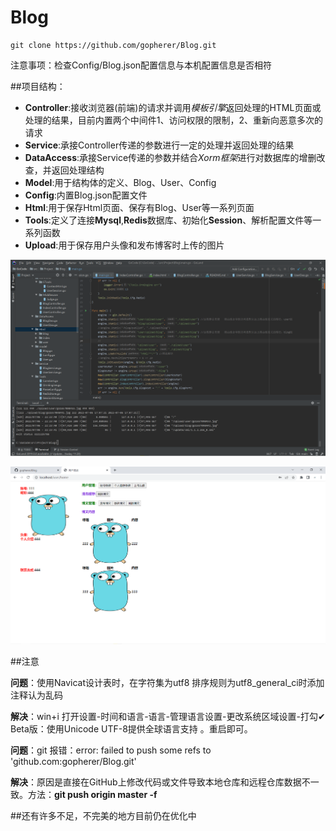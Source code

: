 # Blog 

```
git clone https://github.com/gopherer/Blog.git
```
注意事项：检查Config/Blog.json配置信息与本机配置信息是否相符

##项目结构：

- **Controller**:接收浏览器(前端)的请求并调用*模板引擎*返回处理的HTML页面或处理的结果，目前内置两个中间件1、访问权限的限制，2、重新向恶意多次的请求
- **Service**:承接Controller传递的参数进行一定的处理并返回处理的结果
- **DataAccess**:承接Service传递的参数并结合*Xorm框架*进行对数据库的增删改查，并返回处理结构
- **Model**:用于结构体的定义、Blog、User、Config
- **Config**:内置Blog.json配置文件
- **Html**:用于保存Html页面、保存有Blog、User等一系列页面
- **Tools**:定义了连接**Mysql**,**Redis**数据库、初始化**Session**、解析配置文件等一系列函数
- **Upload**:用于保存用户头像和发布博客时上传的图片


![image ](https://github.com/gopherer/Blog/blob/main/MDPhoto/code.png)

![image ](https://github.com/gopherer/Blog/blob/main/MDPhoto/home.png)

##注意

**问题**：使用Navicat设计表时，在字符集为utf8 排序规则为utf8_general_ci时添加注释认为乱码 

**解决**：win+i 打开设置-时间和语言-语言-管理语言设置-更改系统区域设置-打勾✔ Beta版：使用Unicode UTF-8提供全球语言支持 。重启即可。

**问题**：git 报错：error: failed to push some refs to 'github.com:gopherer/Blog.git' 

**解决**：原因是直接在GitHub上修改代码或文件导致本地仓库和远程仓库数据不一致。方法：**git push origin master -f**

##还有许多不足，不完美的地方目前仍在优化中